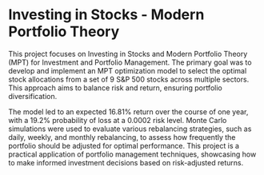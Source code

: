 # Investing in Stocks - Modern Portfolio Theory

This project focuses on Investing in Stocks and Modern Portfolio Theory (MPT) for Investment and Portfolio Management. The primary goal was to develop and implement an MPT optimization model to select the optimal stock allocations from a set of 9 S&P 500 stocks across multiple sectors. This approach aims to balance risk and return, ensuring portfolio diversification.

The model led to an expected 16.81% return over the course of one year, with a 19.2% probability of loss at a 0.0002 risk level. Monte Carlo simulations were used to evaluate various rebalancing strategies, such as daily, weekly, and monthly rebalancing, to assess how frequently the portfolio should be adjusted for optimal performance. This project is a practical application of portfolio management techniques, showcasing how to make informed investment decisions based on risk-adjusted returns.
